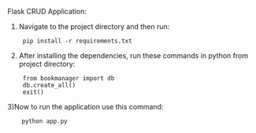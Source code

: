 Flask CRUD Application:

1) Navigate to the project directory and then run:

        pip install -r requirements.txt


2) After installing the dependencies, run these commands in python from project directory:

        from bookmanager import db
        db.create_all()
        exit()


3)Now to run the application use this command:

        python app.py
